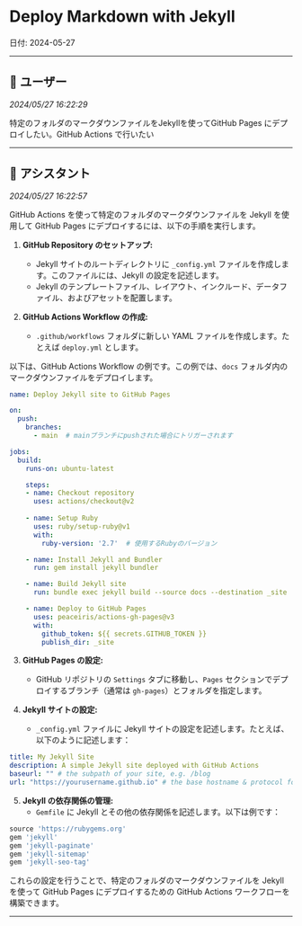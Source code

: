 # Deploy Markdown with Jekyll

日付: 2024-05-27

---

## 👤 ユーザー
*2024/05/27 16:22:29*

特定のフォルダのマークダウンファイルをJekyllを使ってGitHub Pages にデプロイしたい。GitHub Actions で行いたい

---

## 🤖 アシスタント
*2024/05/27 16:22:57*

GitHub Actions を使って特定のフォルダのマークダウンファイルを Jekyll を使用して GitHub Pages にデプロイするには、以下の手順を実行します。

1. **GitHub Repository のセットアップ:**
   - Jekyll サイトのルートディレクトリに `_config.yml` ファイルを作成します。このファイルには、Jekyll の設定を記述します。
   - Jekyll のテンプレートファイル、レイアウト、インクルード、データファイル、およびアセットを配置します。

2. **GitHub Actions Workflow の作成:**
   - `.github/workflows` フォルダに新しい YAML ファイルを作成します。たとえば `deploy.yml` とします。

以下は、GitHub Actions Workflow の例です。この例では、`docs` フォルダ内のマークダウンファイルをデプロイします。

```yaml
name: Deploy Jekyll site to GitHub Pages

on:
  push:
    branches:
      - main  # mainブランチにpushされた場合にトリガーされます

jobs:
  build:
    runs-on: ubuntu-latest

    steps:
    - name: Checkout repository
      uses: actions/checkout@v2
      
    - name: Setup Ruby
      uses: ruby/setup-ruby@v1
      with:
        ruby-version: '2.7'  # 使用するRubyのバージョン

    - name: Install Jekyll and Bundler
      run: gem install jekyll bundler

    - name: Build Jekyll site
      run: bundle exec jekyll build --source docs --destination _site

    - name: Deploy to GitHub Pages
      uses: peaceiris/actions-gh-pages@v3
      with:
        github_token: ${{ secrets.GITHUB_TOKEN }}
        publish_dir: _site
```

3. **GitHub Pages の設定:**
   - GitHub リポジトリの `Settings` タブに移動し、`Pages` セクションでデプロイするブランチ（通常は `gh-pages`）とフォルダを指定します。

4. **Jekyll サイトの設定:**
   - `_config.yml` ファイルに Jekyll サイトの設定を記述します。たとえば、以下のように記述します：

```yaml
title: My Jekyll Site
description: A simple Jekyll site deployed with GitHub Actions
baseurl: "" # the subpath of your site, e.g. /blog
url: "https://yourusername.github.io" # the base hostname & protocol for your site
```

5. **Jekyll の依存関係の管理:**
   - `Gemfile` に Jekyll とその他の依存関係を記述します。以下は例です：

```ruby
source 'https://rubygems.org'
gem 'jekyll'
gem 'jekyll-paginate'
gem 'jekyll-sitemap'
gem 'jekyll-seo-tag'
```

これらの設定を行うことで、特定のフォルダのマークダウンファイルを Jekyll を使って GitHub Pages にデプロイするための GitHub Actions ワークフローを構築できます。

---
